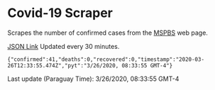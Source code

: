 # Covid-19 Scraper

Scrapes the number of confirmed cases from the [MSPBS](https://www.mspbs.gov.py/covid-19.php) web page.

[JSON Link](https://jmayalag.github.io/covid19-scrape/cases.json)
Updated every 30 minutes.
```
{"confirmed":41,"deaths":0,"recovered":0,"timestamp":"2020-03-26T12:33:55.474Z","pyt":"3/26/2020, 08:33:55 GMT-4"}
```
Last update (Paraguay Time): 3/26/2020, 08:33:55 GMT-4